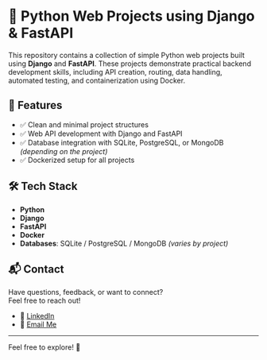 # 🐍 Python Web Projects using Django & FastAPI

This repository contains a collection of simple Python web projects built using **Django** and **FastAPI**. These projects demonstrate practical backend development skills, including API creation, routing, data handling, automated testing, and containerization using Docker.

## 🚀 Features

- ✅ Clean and minimal project structures  
- ✅ Web API development with Django and FastAPI  
- ✅ Database integration with SQLite, PostgreSQL, or MongoDB *(depending on the project)*  
- ✅ Dockerized setup for all projects  

## 🛠 Tech Stack

- **Python**
- **Django**
- **FastAPI**
- **Docker**
- **Databases**: SQLite / PostgreSQL / MongoDB *(varies by project)*

## 📬 Contact

Have questions, feedback, or want to connect?  
Feel free to reach out!

- 💼 [LinkedIn](https://www.linkedin.com/in/brice-tossim)
- 📧 [Email Me](mailto:tossimbrice@gmail.com)

---

Feel free to explore! 🚀
